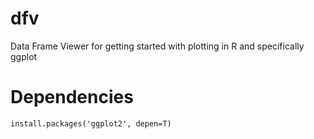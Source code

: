 dfv
===

Data Frame Viewer for getting started with plotting in R and specifically ggplot




Dependencies
===
```{r}
install.packages('ggplot2', depen=T)

```